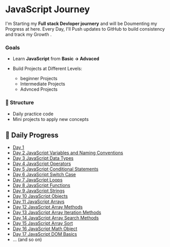 


# JavaScript  Journey 
I'm Starting my **Full stack Devloper journery** and will be Doumenting my Progress at here.
Every Day, I'll Push updates to  GitHub to build consistency and track my Growth .


### Goals 
* Learn **JavaScript** from **Basic -> Advaced** 
* Build Projects at Different Levels:
  
  * beginner Projects
  * Intermediate Projects
  * Advnced Projects


### 📂 Structure

* Daily practice code
* Mini projects to apply new concepts






## 📂 Daily Progress
- [Day 1 ](./Day1/README.md)
- [Day 2  JavaScript Variables and Naming Conventions](./Day2/README.md)
- [Day 3 JavaScript Data Types ](./Day3/README.md)
- [Day 4 JavaScript Operators ](./Day4/README.md)
- [Day 5 JavaScript Conditional Statements](./Day5/README.md)
- [Day 6 JavaScript Switch Case ](./Day6/README.md)
- [Day 7 JavaScript Loops ](./Day7/README.md)
- [Day 8 JavaScript Functions  ](./Day8/README.md)
- [Day 9 JavaScript Strings](./Day9/REAMDE.md)
- [Day 10 JavaScript Objects](./Day10/README.md)
- [Day 11 JavaScript Arrays ](./Day11/README.md)
- [Day 12 JavaScript Array Methods](./Day12/README.md)
- [Day 13 JavaScript Array Iteration Methods](./Day13./README.md)
- [Day 14 JavaScript Array Search Methods](./Day14/README.md)
- [Day 15 JavaScript Array Sort](./Day15/README.md)
- [Day 16 JavaScript Math Object](./Day16/README.md)
- [Day 17 JavaScript DOM Basics](./Day17/README.md)
- ... (and so on)
